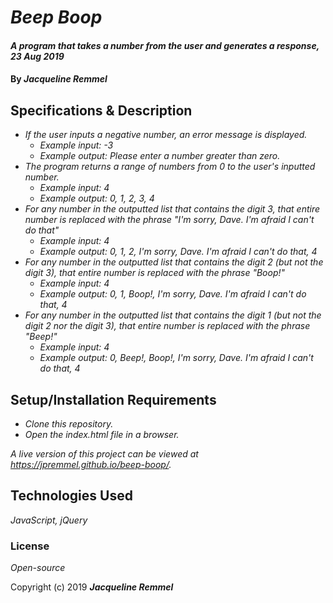 # _Beep Boop_

#### _A program that takes a number from the user and generates a response, 23 Aug 2019_

#### By _**Jacqueline Remmel**_

## Specifications & Description

* _If the user inputs a negative number, an error message is displayed._
  * _Example input: -3_
  * _Example output: Please enter a number greater than zero._
* _The program returns a range of numbers from 0 to the user's inputted number._
  * _Example input: 4_
  * _Example output: 0, 1, 2, 3, 4_
* _For any number in the outputted list that contains the digit 3, that entire number is replaced with the phrase "I'm sorry, Dave. I'm afraid I can't do that"_
  * _Example input: 4_
  * _Example output: 0, 1, 2, I'm sorry, Dave. I'm afraid I can't do that, 4_
* _For any number in the outputted list that contains the digit 2 (but not the digit 3), that entire number is replaced with the phrase "Boop!"_
  * _Example input: 4_
  * _Example output: 0, 1, Boop!, I'm sorry, Dave. I'm afraid I can't do that, 4_
* _For any number in the outputted list that contains the digit 1 (but not the digit 2 nor the digit 3), that entire number is replaced with the phrase "Beep!"_
  * _Example input: 4_
  * _Example output: 0, Beep!, Boop!, I'm sorry, Dave. I'm afraid I can't do that, 4_

## Setup/Installation Requirements

* _Clone this repository._
* _Open the index.html file in a browser._

_A live version of this project can be viewed at https://jpremmel.github.io/beep-boop/._

## Technologies Used

_JavaScript, jQuery_

### License

*Open-source*

Copyright (c) 2019 **_Jacqueline Remmel_**

